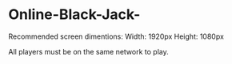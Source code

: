 # Online-Black-Jack-
Recommended screen dimentions: 
  Width: 1920px
  Height: 1080px 

All players must be on the same network to play.

